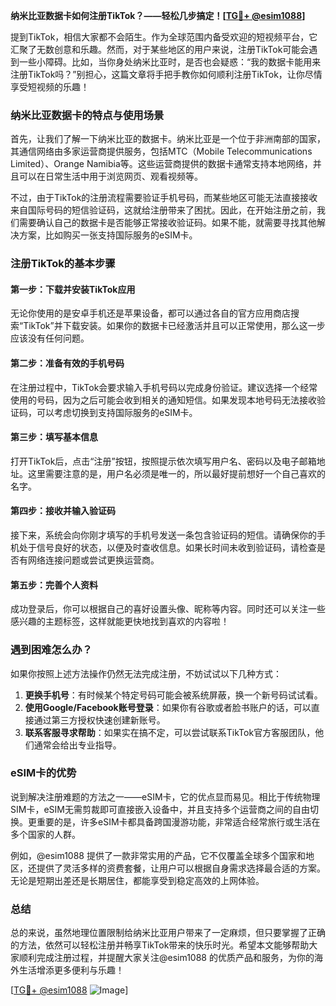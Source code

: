 **纳米比亚数据卡如何注册TikTok？——轻松几步搞定！[[TG💪+ @esim1088](https://t.me/s/esim1088)]**

提到TikTok，相信大家都不会陌生。作为全球范围内备受欢迎的短视频平台，它汇聚了无数创意和乐趣。然而，对于某些地区的用户来说，注册TikTok可能会遇到一些小障碍。比如，当你身处纳米比亚时，是否也会疑惑：“我的数据卡能用来注册TikTok吗？”别担心，这篇文章将手把手教你如何顺利注册TikTok，让你尽情享受短视频的乐趣！

### 纳米比亚数据卡的特点与使用场景

首先，让我们了解一下纳米比亚的数据卡。纳米比亚是一个位于非洲南部的国家，其通信网络由多家运营商提供服务，包括MTC（Mobile Telecommunications Limited）、Orange Namibia等。这些运营商提供的数据卡通常支持本地网络，并且可以在日常生活中用于浏览网页、观看视频等。

不过，由于TikTok的注册流程需要验证手机号码，而某些地区可能无法直接接收来自国际号码的短信验证码，这就给注册带来了困扰。因此，在开始注册之前，我们需要确认自己的数据卡是否能够正常接收验证码。如果不能，就需要寻找其他解决方案，比如购买一张支持国际服务的eSIM卡。

### 注册TikTok的基本步骤

#### 第一步：下载并安装TikTok应用

无论你使用的是安卓手机还是苹果设备，都可以通过各自的官方应用商店搜索“TikTok”并下载安装。如果你的数据卡已经激活并且可以正常使用，那么这一步应该没有任何问题。

#### 第二步：准备有效的手机号码

在注册过程中，TikTok会要求输入手机号码以完成身份验证。建议选择一个经常使用的号码，因为之后可能会收到相关的通知短信。如果发现本地号码无法接收验证码，可以考虑切换到支持国际服务的eSIM卡。

#### 第三步：填写基本信息

打开TikTok后，点击“注册”按钮，按照提示依次填写用户名、密码以及电子邮箱地址。这里需要注意的是，用户名必须是唯一的，所以最好提前想好一个自己喜欢的名字。

#### 第四步：接收并输入验证码

接下来，系统会向你刚才填写的手机号发送一条包含验证码的短信。请确保你的手机处于信号良好的状态，以便及时查收信息。如果长时间未收到验证码，请检查是否有网络连接问题或尝试更换运营商。

#### 第五步：完善个人资料

成功登录后，你可以根据自己的喜好设置头像、昵称等内容。同时还可以关注一些感兴趣的主题标签，这样就能更快地找到喜欢的内容啦！

### 遇到困难怎么办？

如果你按照上述方法操作仍然无法完成注册，不妨试试以下几种方式：

1. **更换手机号**：有时候某个特定号码可能会被系统屏蔽，换一个新号码试试看。
2. **使用Google/Facebook账号登录**：如果你有谷歌或者脸书账户的话，可以直接通过第三方授权快速创建新账号。
3. **联系客服寻求帮助**：如果实在搞不定，可以尝试联系TikTok官方客服团队，他们通常会给出专业指导。

### eSIM卡的优势

说到解决注册难题的方法之一——eSIM卡，它的优点显而易见。相比于传统物理SIM卡，eSIM无需剪裁即可直接嵌入设备中，并且支持多个运营商之间的自由切换。更重要的是，许多eSIM卡都具备跨国漫游功能，非常适合经常旅行或生活在多个国家的人群。

例如，@esim1088 提供了一款非常实用的产品，它不仅覆盖全球多个国家和地区，还提供了灵活多样的资费套餐，让用户可以根据自身需求选择最合适的方案。无论是短期出差还是长期居住，都能享受到稳定高效的上网体验。

### 总结

总的来说，虽然地理位置限制给纳米比亚用户带来了一定麻烦，但只要掌握了正确的方法，依然可以轻松注册并畅享TikTok带来的快乐时光。希望本文能够帮助大家顺利完成注册过程，并提醒大家关注@esim1088 的优质产品和服务，为你的海外生活增添更多便利与乐趣！

[[TG💪+ @esim1088](https://t.me/s/esim1088) ![Image](https://i.postimg.cc/4NQfJmqS/Snipaste-2025-05-13-00-14-12.png)]